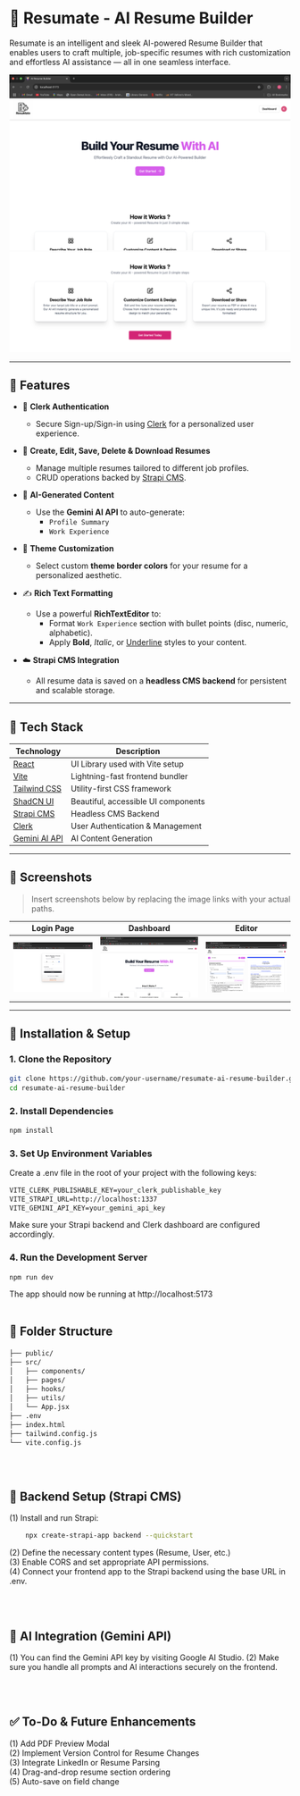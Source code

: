 # 📝 Resumate - AI Resume Builder

Resumate is an intelligent and sleek AI-powered Resume Builder that enables users to craft multiple, job-specific resumes with rich customization and effortless AI assistance — all in one seamless interface.

![Project Banner](./img1.png) <!-- You can replace this with your banner image -->
![Project Banner](./img2.png)

---

## 🚀 Features

- 🔐 **Clerk Authentication**
  - Secure Sign-up/Sign-in using [Clerk](https://clerk.dev/) for a personalized user experience.

- 📄 **Create, Edit, Save, Delete & Download Resumes**
  - Manage multiple resumes tailored to different job profiles.
  - CRUD operations backed by [Strapi CMS](https://strapi.io/).

- 🧠 **AI-Generated Content**
  - Use the **Gemini AI API** to auto-generate:
    - `Profile Summary`
    - `Work Experience`

- 🎨 **Theme Customization**
  - Select custom **theme border colors** for your resume for a personalized aesthetic.

- ✍️ **Rich Text Formatting**
  - Use a powerful **RichTextEditor** to:
    - Format `Work Experience` section with bullet points (disc, numeric, alphabetic).
    - Apply **Bold**, *Italic*, or <u>Underline</u> styles to your content.

- ☁️ **Strapi CMS Integration**
  - All resume data is saved on a **headless CMS backend** for persistent and scalable storage.

---

## 🧰 Tech Stack

| Technology     | Description                          |
|----------------|--------------------------------------|
| [React](https://reactjs.org/)       | UI Library used with Vite setup     |
| [Vite](https://vitejs.dev/)         | Lightning-fast frontend bundler     |
| [Tailwind CSS](https://tailwindcss.com/) | Utility-first CSS framework         |
| [ShadCN UI](https://ui.shadcn.dev/) | Beautiful, accessible UI components |
| [Strapi CMS](https://strapi.io/)    | Headless CMS Backend                |
| [Clerk](https://clerk.dev/)         | User Authentication & Management    |
| [Gemini AI API](https://ai.google.dev/) | AI Content Generation               |

---

## 📸 Screenshots

> Insert screenshots below by replacing the image links with your actual paths.

| Login Page | Dashboard | Editor |
|------------|-----------|--------|
| ![Login](./img12.png) | ![Dashboard](./img1.png) | ![Editor](./img7.png) |

---

## 🔧 Installation & Setup

### 1. Clone the Repository

```bash
git clone https://github.com/your-username/resumate-ai-resume-builder.git
cd resumate-ai-resume-builder
```

### 2. Install Dependencies

```bash
npm install
```


### 3. Set Up Environment Variables
Create a .env file in the root of your project with the following keys:

    VITE_CLERK_PUBLISHABLE_KEY=your_clerk_publishable_key
    VITE_STRAPI_URL=http://localhost:1337
    VITE_GEMINI_API_KEY=your_gemini_api_key


Make sure your Strapi backend and Clerk dashboard are configured accordingly.


### 4. Run the Development Server
    npm run dev
The app should now be running at http://localhost:5173
<br><br>

## 🧪 Folder Structure

    ├── public/
    ├── src/
    │   ├── components/
    │   ├── pages/
    │   ├── hooks/
    │   ├── utils/
    │   └── App.jsx
    ├── .env
    ├── index.html
    ├── tailwind.config.js
    └── vite.config.js
<br><br>

## 📂 Backend Setup (Strapi CMS)


(1) Install and run Strapi:
```bash
    npx create-strapi-app backend --quickstart
```
    
(2) Define the necessary content types (Resume, User, etc.)
<br>
(3) Enable CORS and set appropriate API permissions.
<br>
(4) Connect your frontend app to the Strapi backend using the base URL in .env.

<br><br>

## 🤖 AI Integration (Gemini API)

(1) You can find the Gemini API key by visiting Google AI Studio.
(2) Make sure you handle all prompts and AI interactions securely on the frontend.

<br><br>

## ✅ To-Do & Future Enhancements

 (1) Add PDF Preview Modal
 <br>
 (2) Implement Version Control for Resume Changes
 <br>
 (3) Integrate LinkedIn or Resume Parsing
 <br>
 (4) Drag-and-drop resume section ordering
 <br>
 (5) Auto-save on field change
 <br>

